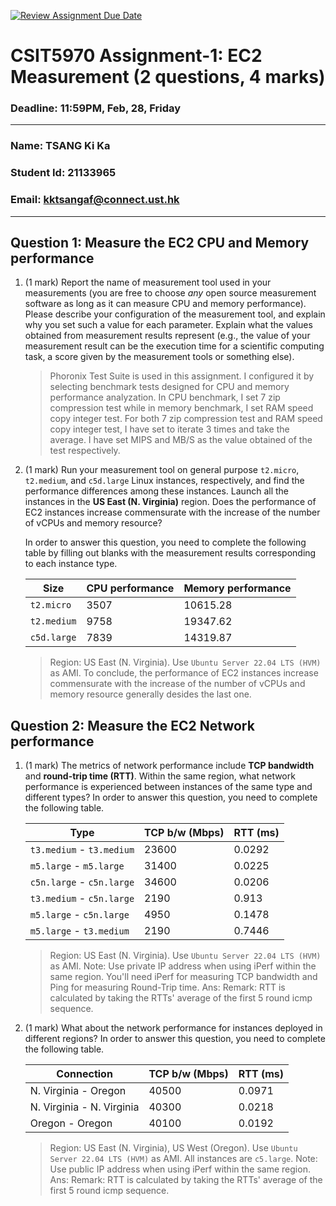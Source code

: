 [![Review Assignment Due Date](https://classroom.github.com/assets/deadline-readme-button-22041afd0340ce965d47ae6ef1cefeee28c7c493a6346c4f15d667ab976d596c.svg)](https://classroom.github.com/a/IAASVEAZ)
# CSIT5970 Assignment-1: EC2 Measurement (2 questions, 4 marks)

### Deadline: 11:59PM, Feb, 28, Friday

---

### Name: TSANG Ki Ka
### Student Id: 21133965
### Email: kktsangaf@connect.ust.hk

---

## Question 1: Measure the EC2 CPU and Memory performance

1. (1 mark) Report the name of measurement tool used in your measurements (you are free to choose *any* open source measurement software as long as it can measure CPU and memory performance). Please describe your configuration of the measurement tool, and explain why you set such a value for each parameter. Explain what the values obtained from measurement results represent (e.g., the value of your measurement result can be the execution time for a scientific computing task, a score given by the measurement tools or something else).

    > Phoronix Test Suite is used in this assignment.  I configured it by selecting benchmark tests designed for CPU and memory performance analyzation.  In CPU benchmark, I set 7 zip compression test while in memory benchmark, I set RAM speed copy integer test.  For both 7 zip compression test and RAM speed copy integer test, I have set to iterate 3 times and take the average.  I have set MIPS and MB/S as the value obtained of the test respectively.

2. (1 mark) Run your measurement tool on general purpose `t2.micro`, `t2.medium`, and `c5d.large` Linux instances, respectively, and find the performance differences among these instances. Launch all the instances in the **US East (N. Virginia)** region. Does the performance of EC2 instances increase commensurate with the increase of the number of vCPUs and memory resource?

    In order to answer this question, you need to complete the following table by filling out blanks with the measurement results corresponding to each instance type.

    | Size        | CPU performance | Memory performance |
    | ----------- | --------------- | ------------------ |
    | `t2.micro`  |      3507       |   10615.28         |
    | `t2.medium` |      9758       |   19347.62         |
    | `c5d.large` |      7839       |   14319.87         |

    > Region: US East (N. Virginia). Use `Ubuntu Server 22.04 LTS (HVM)` as AMI.
    > To conclude, the performance of EC2 instances increase commensurate with the increase of the number of vCPUs and memory resource generally desides the last one.

## Question 2: Measure the EC2 Network performance

1. (1 mark) The metrics of network performance include **TCP bandwidth** and **round-trip time (RTT)**. Within the same region, what network performance is experienced between instances of the same type and different types? In order to answer this question, you need to complete the following table.

    | Type                      | TCP b/w (Mbps) | RTT (ms) |
    | ------------------------- | -------------- | -------- |
    | `t3.medium` - `t3.medium` |    23600       |   0.0292 |
    | `m5.large` - `m5.large`   |      31400     |   0.0225 |
    | `c5n.large` - `c5n.large` |      34600     |   0.0206 |
    | `t3.medium` - `c5n.large` |      2190      |   0.913  |
    | `m5.large` - `c5n.large`  |      4950      |   0.1478 |
    | `m5.large` - `t3.medium`  |     2190       |   0.7446 |

    > Region: US East (N. Virginia). Use `Ubuntu Server 22.04 LTS (HVM)` as AMI. Note: Use private IP address when using iPerf within the same region. You'll need iPerf for measuring TCP bandwidth and Ping for measuring Round-Trip time.
    > Ans: Remark: RTT is calculated by taking the RTTs' average of the first 5 round icmp sequence.

2. (1 mark) What about the network performance for instances deployed in different regions? In order to answer this question, you need to complete the following table.

    | Connection                | TCP b/w (Mbps) | RTT (ms) |
    | ------------------------- | -------------- | -------- |
    | N. Virginia - Oregon      |  40500         |   0.0971 |
    | N. Virginia - N. Virginia |  40300         |   0.0218 |
    | Oregon - Oregon           |  40100         |   0.0192 |
 
    > Region: US East (N. Virginia), US West (Oregon). Use `Ubuntu Server 22.04 LTS (HVM)` as AMI. All instances are `c5.large`. Note: Use public IP address when using iPerf within the same region.
    > Ans: Remark: RTT is calculated by taking the RTTs' average of the first 5 round icmp sequence.
